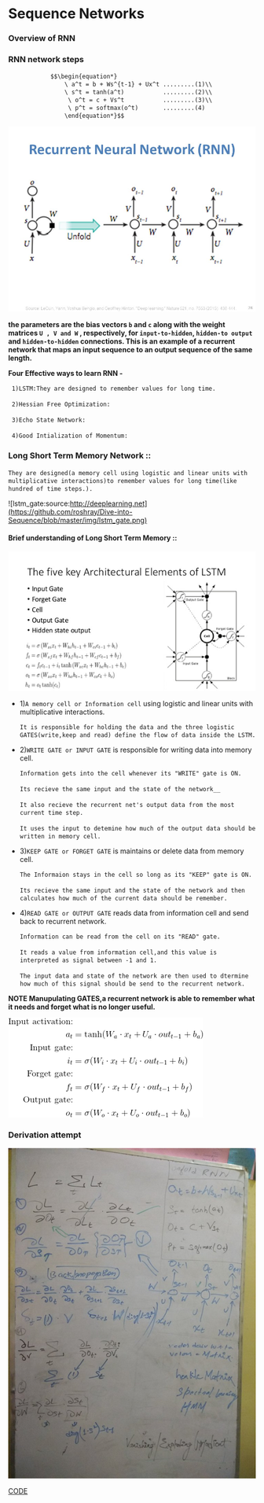 #  Sequence Networks  


### Overview of RNN 


### RNN network steps 

                $$\begin{equation*}
                    \ a^t = b + Ws^{t-1} + Ux^t .........(1)\\
                    \ s^t = tanh(a^t)           .........(2)\\
                     \ o^t = c + Vs^t           .........(3)\\
                     \ p^t = softmax(o^t)       .........(4)
                    \end{equation*}$$


![unfold_RNN](https://github.com/roshray/Dive-into-Sequence/blob/master/img/unfold-rnn.jpg)


**the parameters are the bias vectors `b` and `c` along with the weight matrices `U , V and W` , respectively, for `input-to-hidden`, `hidden-to output` and `hidden-to-hidden` connections. 
This is an example of a recurrent network that maps an input sequence to an output sequence of the same length.**



**Four Effective ways to learn RNN -** 

     1)LSTM:They are designed to remember values for long time.

     2)Hessian Free Optimization:

     3)Echo State Network:

     4)Good Intialization of Momentum:

### Long Short Term Memory Network ::

    They are designed(a memory cell using logistic and linear units with multiplicative interactions)to remember values for long time(like hundred of time steps.).

![lstm_gate:source:http://deeplearning.net](https://github.com/roshray/Dive-into-Sequence/blob/master/img/lstm_gate.png)


#### Brief understanding of Long Short Term Memory ::

![key_Elements_LSTM](https://github.com/roshray/Dive-into-Sequence/blob/master/img/LSTM_GATE.jpg)

- 1)`A memory cell or Information cell` using logistic and linear units with multiplicative interactions.

      It is responsible for holding the data and the three logistic GATES(write,keep and read) define the flow of data inside the LSTM.

- 2)`WRITE GATE or INPUT GATE` is responsible for writing data into memory cell.

      Information gets into the cell whenever its "WRITE" gate is ON.
      
      Its recieve the same input and the state of the network__
      
      It also recieve the recurrent net's output data from the most current time step.
      
      It uses the input to detemine how much of the output data should be written in memory cell.
      
- 3)`KEEP GATE or FORGET GATE` is maintains or delete data from memory cell.

      The Informaion stays in the cell so long as its "KEEP" gate is ON.
      
      Its recieve the same input and the state of the network and then calculates how much of the current data should be remember.

- 4)`READ GATE or OUTPUT GATE` reads data from information cell and send back to recurrent network.

      Information can be read from the cell on its "READ" gate.
      
      It reads a value from information cell,and this value is interpreted as signal between -1 and 1.
      
      The input data and state of the network are then used to dtermine how much of this signal should be send to the recurrent network.
      
**NOTE Manupulating GATES,a recurrent network is able to remember what it needs and forget what is no longer useful.**

![gates_formu:medium](https://github.com/roshray/Dive-into-Sequence/blob/master/img/gates_formu.gif)

### Derivation attempt

![derivation](https://github.com/roshray/Dive-into-Sequence/blob/master/img/derivation.jpg)


[CODE](https://github.com/roshray/Dive-into-Sequence/blob/master/LSTM-02.ipynb)


